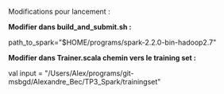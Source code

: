 Modifications pour lancement :

**Modifier dans build_and_submit.sh :**

path_to_spark="$HOME/programs/spark-2.2.0-bin-hadoop2.7"

**Modifier dans Trainer.scala chemin vers le training set :**

val input = "/Users/Alex/programs/git-msbgd/Alexandre_Bec/TP3_Spark/trainingset"
